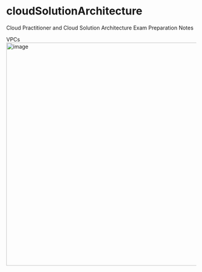 # cloudSolutionArchitecture
Cloud Practitioner and Cloud Solution Architecture Exam Preparation Notes

VPCs
<img width="593" alt="image" src="https://github.com/VISHALMACOM/cloudSolutionArchitecture/assets/15323666/b3508b9a-03d1-4687-8d6a-1b87dca9cb53">
